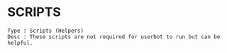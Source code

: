# SCRIPTS

```
Type : Scripts (Helpers)
Desc : These scripts are not required for userbot to run but can be helpful.
```
